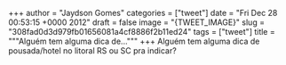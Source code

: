 
+++
author = "Jaydson Gomes"
categories = ["tweet"]
date = "Fri Dec 28 00:53:15 +0000 2012"
draft = false
image = "{TWEET_IMAGE}"
slug = "308fad0d3d979fb01656081a4cf8886f2b11ed24"
tags = ["tweet"]
title = """Alguém tem alguma dica de..."""
+++
Alguém tem alguma dica de pousada/hotel no litoral RS ou SC pra indicar?
